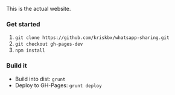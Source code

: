 This is the actual website.

### Get started

1. `git clone https://github.com/kriskbx/whatsapp-sharing.git`
2. `git checkout gh-pages-dev`
3. `npm install`

### Build it

* Build into dist: `grunt`
* Deploy to GH-Pages: `grunt deploy`
